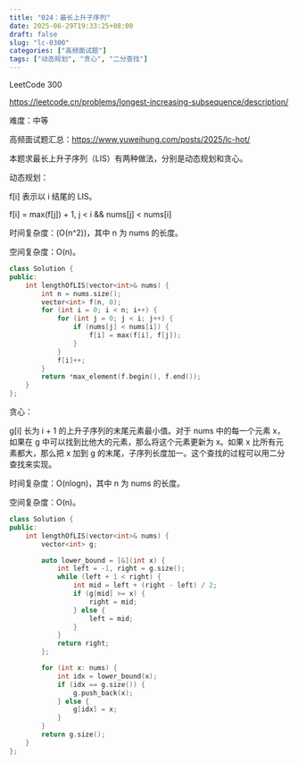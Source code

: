 ```yaml
---
title: "024：最长上升子序列"
date: 2025-06-29T19:33:25+08:00
draft: false
slug: "lc-0300"
categories: ["高频面试题"]
tags: ["动态规划", "贪心", "二分查找"]
---
```


LeetCode 300

https://leetcode.cn/problems/longest-increasing-subsequence/description/

难度：中等

高频面试题汇总：https://www.yuweihung.com/posts/2025/lc-hot/

本题求最长上升子序列（LIS）有两种做法，分别是动态规划和贪心。

<!--more-->

动态规划：

f[i] 表示以 i 结尾的 LIS。

f[i] = max(f[j]) + 1, j < i && nums[j] < nums[i]

时间复杂度：\(O(n^2)\)，其中 n 为 nums 的长度。

空间复杂度：O(n)。

```cpp
class Solution {
public:
    int lengthOfLIS(vector<int>& nums) {
        int n = nums.size();
        vector<int> f(n, 0);
        for (int i = 0; i < n; i++) {
            for (int j = 0; j < i; j++) {
                if (nums[j] < nums[i]) {
                    f[i] = max(f[i], f[j]);
                }
            }
            f[i]++;
        }
        return *max_element(f.begin(), f.end());
    }
};
```

贪心：

g[i] 长为 i + 1 的上升子序列的末尾元素最小值。对于 nums 中的每一个元素 x，如果在 g 中可以找到比他大的元素，那么将这个元素更新为 x。如果 x 比所有元素都大，那么把 x 加到 g 的末尾，子序列长度加一。这个查找的过程可以用二分查找来实现。

时间复杂度：O(nlogn)，其中 n 为 nums 的长度。

空间复杂度：O(n)。

```cpp
class Solution {
public:
    int lengthOfLIS(vector<int>& nums) {
        vector<int> g;

        auto lower_bound = [&](int x) {
            int left = -1, right = g.size();
            while (left + 1 < right) {
                int mid = left + (right - left) / 2;
                if (g[mid] >= x) {
                    right = mid;
                } else {
                    left = mid;
                }
            }
            return right;
        };

        for (int x: nums) {
            int idx = lower_bound(x);
            if (idx == g.size()) {
                g.push_back(x);
            } else {
                g[idx] = x;
            }
        }
        return g.size();
    }
};
```
